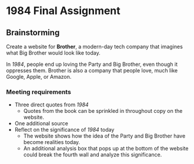 # 1984 Final Assignment

## Brainstorming

Create a website for **Brother**, a modern-day tech company that imagines what Big Brother would look like today.

In _1984_, people end up loving the Party and Big Brother, even though it oppresses them. Brother is also a company that people love, much like Google, Apple, or Amazon.

### Meeting requirements

- Three direct quotes from _1984_
    - Quotes from the book can be sprinkled in throughout copy on the website.
- One additional source
- Reflect on the significance of _1984_ today
    - The website shows how the idea of the Party and Big Brother have become realities today.
    - An additional analysis box that pops up at the bottom of the website could break the fourth wall and analyze this significance.

